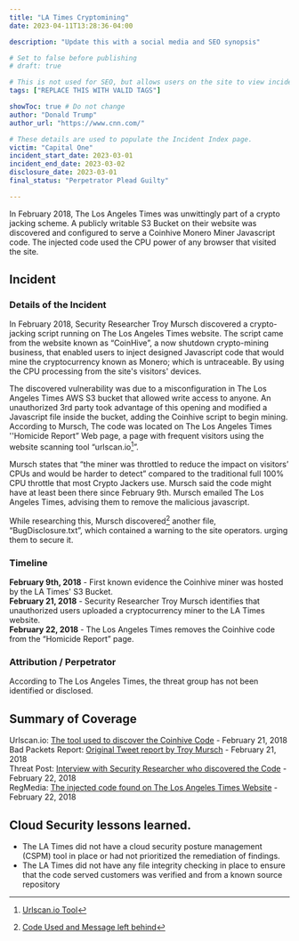 ```yaml
---
title: "LA Times Cryptomining"
date: 2023-04-11T13:28:36-04:00

description: "Update this with a social media and SEO synopsis"

# Set to false before publishing
# draft: true

# This is not used for SEO, but allows users on the site to view incidents by keyword
tags: ["REPLACE THIS WITH VALID TAGS"]

showToc: true # Do not change
author: "Donald Trump"
author_url: "https://www.cnn.com/"

# These details are used to populate the Incident Index page.
victim: "Capital One"
incident_start_date: 2023-03-01
incident_end_date: 2023-03-02
disclosure_date: 2023-03-01
final_status: "Perpetrator Plead Guilty"

---
```


In February 2018, The Los Angeles Times was unwittingly part of a crypto jacking scheme. A publicly writable S3 Bucket on their website was discovered and configured to serve a Coinhive Monero Miner Javascript code. The injected code used the CPU power of any browser that visited the site.

## Incident

### Details of the Incident

In February 2018, Security Researcher Troy Mursch discovered a crypto-jacking script running on The Los Angeles Times website. The script came from the website known as “CoinHive”, a now shutdown crypto-mining business, that enabled users to inject designed Javascript code that would mine the cryptocurrency known as Monero; which is untraceable. By using the CPU processing from the site's visitors' devices.

The discovered vulnerability was due to a misconfiguration in The Los Angeles Times AWS S3 bucket that allowed write access to anyone. An unauthorized 3rd party took advantage of this opening and modified a Javascript file inside the bucket, adding the Coinhive script to begin mining.  According to Mursch, The code was located on The Los Angeles Times ''Homicide Report” Web page, a page with frequent visitors using the website scanning tool “urlscan.io[^1]”.

Mursch states that “the miner was throttled to reduce the impact on visitors’ CPUs and would be harder to detect” compared to the traditional full 100% CPU throttle that most Crypto Jackers use. Mursch said the code might have at least been there since February 9th. Mursch emailed The Los Angeles Times, advising them to remove the malicious javascript.

While researching this, Mursch discovered[^2] another file, “BugDisclosure.txt”, which contained a warning to the site operators. urging them to secure it.

### Timeline

**February 9th, 2018** - First known evidence the Coinhive miner was hosted by the LA Times' S3 Bucket. \
**February 21, 2018** - Security Researcher Troy Mursch identifies that unauthorized users uploaded a cryptocurrency miner to the LA Times website. \
**February 22, 2018** - The Los Angeles Times removes the Coinhive code from the “Homicide Report”  page.

 ### Attribution / Perpetrator

According to The Los Angeles Times, the threat group has not been identified or disclosed.


## Summary of Coverage

Urlscan.io: [The tool used to discover the Coinhive Code](https://urlscan.io/) - February 21, 2018 \
Bad Packets Report: [Original Tweet report by Troy Mursch](http://web.archive.org/web/20190727220916/https://twitter.com/bad_packets/status/966368819722596353) - February 21, 2018 \
Threat Post: [Interview with Security Researcher who discovered the Code](https://threatpost.com/cryptojacking-attack-found-on-los-angeles-times-website/130041/) - February 22, 2018 \
RegMedia: [The injected code found on The Los Angeles Times Website](https://regmedia.co.uk/2018/02/22/la_times_bad_code.png?x=648&y=244&infer_y=1) - February 22, 2018

## Cloud Security lessons learned.
* The LA Times did not have a cloud security posture management (CSPM) tool in place or had not prioritized the remediation of findings.
* The LA Times did not have any file integrity checking in place to ensure that the code served customers was verified and from a known source repository

<!-- Footnotes themselves at the bottom. -->
[^1]: [Urlscan.io Tool](https://urlscan.io/)
[^2]: [Code Used and Message left behind](https://www.theregister.com/2018/02/22/la_times_amazon_aws_s3/)
